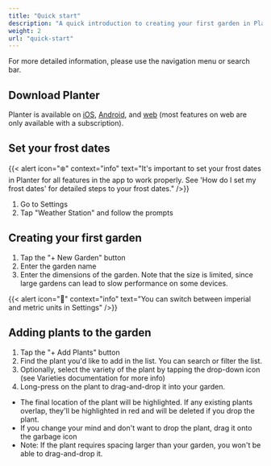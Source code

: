 ```yaml
---
title: "Quick start"
description: "A quick introduction to creating your first garden in Planter"
weight: 2
url: "quick-start"
---
```


For more detailed information, please use the navigation menu or search bar.

## Download Planter
Planter is available on [iOS](https://apps.apple.com/us/app/planter-garden-planner/id1542642210),
[Android](https://play.google.com/store/apps/details?id=com.perculacreative.peter.gardenplanner),
and [web](https://planter.garden/gardens) (most features on web are only available with a subscription).

## Set your frost dates

{{< alert icon="❄️" context="info" text="It's important to set your frost dates in Planter for all features in the app to work properly. See 'How do I set my frost dates' for detailed steps to your frost dates." />}}

1. Go to Settings
2. Tap "Weather Station" and follow the prompts

## Creating your first garden
1. Tap the "+ New Garden" button
2. Enter the garden name
3. Enter the dimensions of the garden. Note that the size is limited, since large gardens can lead to slow performance on some devices.

{{< alert icon="🌱" context="info" text="You can switch between imperial and metric units in Settings" />}}

## Adding plants to the garden
1. Tap the "+ Add Plants" button
2. Find the plant you'd like to add in the list. You can search or filter the list.
3. Optionally, select the variety of the plant by tapping the drop-down icon (see Varieties documentation for more info)
4. Long-press on the plant to drag-and-drop it into your garden.
- The final location of the plant will be highlighted. If any existing plants overlap, they'll be highlighted in red and will be deleted if you drop the plant.
- If you change your mind and don't want to drop the plant, drag it onto the garbage icon
- Note: If the plant requires spacing larger than your garden, you won't be able to drag-and-drop it.
